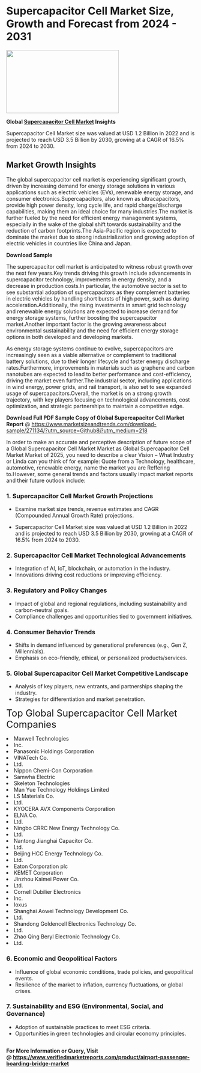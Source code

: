 <H1>Supercapacitor Cell Market Size, Growth and Forecast from 2024 - 2031</H1><img class="aligncenter size-medium wp-image-584254" src="https://thirdeyenews.in/wp-content/uploads/2024/09/Global-Market-Research-300x168.jpeg" alt="" width="300" height="168" /><p><strong>Global&nbsp;<a href="https://www.marketsizeandtrends.com/download-sample/271134/?utm_source=Github8j?utm_medium=218">Supercapacitor Cell Market</a> Insights</strong></p><p>Supercapacitor Cell Market size was valued at USD 1.2 Billion in 2022 and is projected to reach USD 3.5 Billion by 2030, growing at a CAGR of 16.5% from 2024 to 2030.</p><p><h2>Market Growth Insights</h2> <p>The global supercapacitor cell market is experiencing significant growth, driven by increasing demand for energy storage solutions in various applications such as electric vehicles (EVs), renewable energy storage, and consumer electronics.Supercapacitors, also known as ultracapacitors, provide high power density, long cycle life, and rapid charge/discharge capabilities, making them an ideal choice for many industries.The market is further fueled by the need for efficient energy management systems, especially in the wake of the global shift towards sustainability and the reduction of carbon footprints.The Asia-Pacific region is expected to dominate the market due to strong industrialization and growing adoption of electric vehicles in countries like China and Japan.</p> <p><strong>Download Sample</strong></p> <p>The supercapacitor cell market is anticipated to witness robust growth over the next few years.Key trends driving this growth include advancements in supercapacitor technology, improvements in energy density, and a decrease in production costs.In particular, the automotive sector is set to see substantial adoption of supercapacitors as they complement batteries in electric vehicles by handling short bursts of high power, such as during acceleration.Additionally, the rising investments in smart grid technology and renewable energy solutions are expected to increase demand for energy storage systems, further boosting the supercapacitor market.Another important factor is the growing awareness about environmental sustainability and the need for efficient energy storage options in both developed and developing markets.<p>As energy storage systems continue to evolve, supercapacitors are increasingly seen as a viable alternative or complement to traditional battery solutions, due to their longer lifecycle and faster energy discharge rates.Furthermore, improvements in materials such as graphene and carbon nanotubes are expected to lead to better performance and cost-efficiency, driving the market even further.The industrial sector, including applications in wind energy, power grids, and rail transport, is also set to see expanded usage of supercapacitors.Overall, the market is on a strong growth trajectory, with key players focusing on technological advancements, cost optimization, and strategic partnerships to maintain a competitive edge.</p> <p><span class=""><strong>Download Full PDF Sample Copy of Global Supercapacitor Cell Market Report</strong> @ <a href="https://www.marketsizeandtrends.com/download-sample/271134/?utm_source=Github8j?utm_medium=218" target="_blank">https://www.marketsizeandtrends.com/download-sample/271134/?utm_source=Github8j?utm_medium=218</a></span></p><p>In order to make an accurate and perceptive description of future scope of a Global&nbsp;Supercapacitor Cell Market Market as Global&nbsp;Supercapacitor Cell Market Market of 2025, you need to describe a clear Vision &ndash; What Industry or Linda can you think of for example: Quote from a Technology, healthcare, automotive, renewable energy, name the market you are Reffering to.However, some general trends and factors usually impact market reports and their future outlook include:</p><h3>1.&nbsp;<strong>Supercapacitor Cell Market Growth Projections</strong></h3><ul><li>Examine market size trends, revenue estimates and CAGR (Compounded Annual Growth Rate) projections.</li><li><p>Supercapacitor Cell Market size was valued at USD 1.2 Billion in 2022 and is projected to reach USD 3.5 Billion by 2030, growing at a CAGR of 16.5% from 2024 to 2030.</p></li></ul><h3>2.&nbsp;<strong>Supercapacitor Cell Market Technological Advancements</strong></h3><ul><li>Integration of AI, IoT, blockchain, or automation in the industry.</li><li>Innovations driving cost reductions or improving efficiency.</li></ul><h3>3.&nbsp;<strong>Regulatory and Policy Changes</strong></h3><ul><li>Impact of global and regional regulations, including sustainability and carbon-neutral goals.</li><li>Compliance challenges and opportunities tied to government initiatives.</li></ul><h3>4.&nbsp;<strong>Consumer Behavior Trends</strong></h3><ul><li>Shifts in demand influenced by generational preferences (e.g., Gen Z, Millennials).</li><li>Emphasis on eco-friendly, ethical, or personalized products/services.</li></ul><h3>5.&nbsp;<strong>Global Supercapacitor Cell Market Competitive Landscape</strong></h3><ul><li>Analysis of key players, new entrants, and partnerships shaping the industry.</li><li>Strategies for differentiation and market penetration.</li></ul><p data-pm-slice="1 1 []"><span style="color: inherit; font-family: inherit; font-size: 25px;">Top Global Supercapacitor Cell Market Companies</span></p><div class="" data-test-id=""><p><li>Maxwell Technologies</li><li> Inc.</li><li> Panasonic Holdings Corporation</li><li> VINATech Co.</li><li> Ltd.</li><li> Nippon Chemi-Con Corporation</li><li> Samwha Electric</li><li> Skeleton Technologies</li><li> Man Yue Technology Holdings Limited</li><li> LS Materials Co.</li><li> Ltd.</li><li> KYOCERA AVX Components Corporation</li><li> ELNA Co.</li><li> Ltd.</li><li> Ningbo CRRC New Energy Technology Co.</li><li> Ltd.</li><li> Nantong Jianghai Capacitor Co.</li><li> Ltd.</li><li> Beijing HCC Energy Technology Co.</li><li> Ltd.</li><li> Eaton Corporation plc</li><li> KEMET Corporation</li><li> Jinzhou Kaimei Power Co.</li><li> Ltd.</li><li> Cornell Dubilier Electronics</li><li> Inc.</li><li> Ioxus</li><li> Shanghai Aowei Technology Development Co.</li><li> Ltd.</li><li> Shandong Goldencell Electronics Technology Co.</li><li> Ltd.</li><li> Zhao Qing Beryl Electronic Technology Co.</li><li> Ltd.</li></p></div><h3>6.&nbsp;<strong>Economic and Geopolitical Factors</strong></h3><ul><li>Influence of global economic conditions, trade policies, and geopolitical events.</li><li>Resilience of the market to inflation, currency fluctuations, or global crises.</li></ul><h3>7.&nbsp;<strong>Sustainability and ESG (Environmental, Social, and Governance)</strong></h3><ul><li>Adoption of sustainable practices to meet ESG criteria.</li><li>Opportunities in green technologies and circular economy principles.</li></ul><h2><strong style="font-size: 14px;">For More Information or Query, Visit @&nbsp;</strong><a style="background-color: #ffffff; font-size: 14px;" href="https://www.marketsizeandtrends.com/report/supercapacitor-cell-market/" target="_blank">https://www.verifiedmarketreports.com/product/airport-passenger-boarding-bridge-market</a></h2>